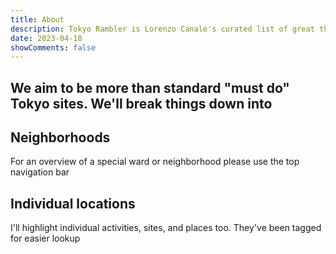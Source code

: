 ```yaml
---
title: About
description: Tokyo Rambler is Lorenzo Canale's curated list of great things about Tokyo.
date: 2023-04-18
showComments: false
---
```


<section class="section section-sm mt-5 mb-5">
    <div class="container-fluid">
    <h2>We aim to be more than standard "must do" Tokyo sites. We'll break things down into
    </h2>
        <div class="row justify-content-center text-center">
            <div class="col-lg-4">
                <h2 class="h4">Neighborhoods</h2>
                <p>For an overview of a special ward or neighborhood please use the top navigation bar</p>
            </div>
            <div class="col-lg-4">
                <h2 class="h4">Individual locations</h2>
                <p>I'll highlight individual activities, sites, and places too. They've been tagged for easier lookup</p>
            </div>
</section>
